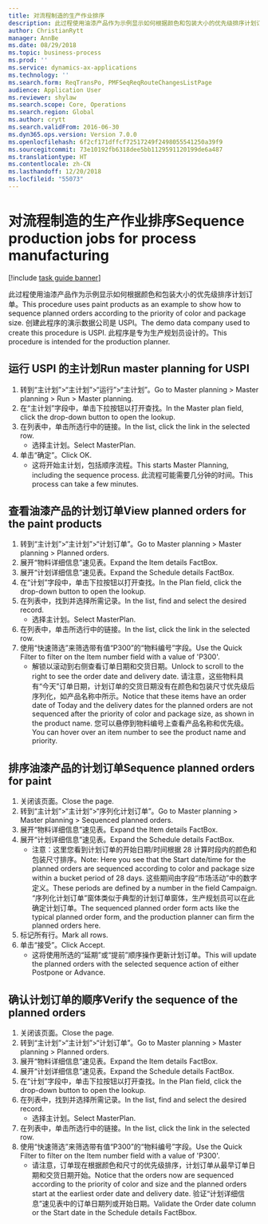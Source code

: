 ```yaml
---
title: 对流程制造的生产作业排序
description: 此过程使用油漆产品作为示例显示如何根据颜色和包装大小的优先级排序计划订单。
author: ChristianRytt
manager: AnnBe
ms.date: 08/29/2018
ms.topic: business-process
ms.prod: ''
ms.service: dynamics-ax-applications
ms.technology: ''
ms.search.form: ReqTransPo, PMFSeqReqRouteChangesListPage
audience: Application User
ms.reviewer: shylaw
ms.search.scope: Core, Operations
ms.search.region: Global
ms.author: crytt
ms.search.validFrom: 2016-06-30
ms.dyn365.ops.version: Version 7.0.0
ms.openlocfilehash: 6f2cf171dffcf72517249f2498055541250a39f9
ms.sourcegitcommit: 73e10192fb6318dee5bb1129591120199de6a487
ms.translationtype: HT
ms.contentlocale: zh-CN
ms.lasthandoff: 12/20/2018
ms.locfileid: "55073"
---
```

# <a name="sequence-production-jobs-for-process-manufacturing"></a><span data-ttu-id="d3fae-103">对流程制造的生产作业排序</span><span class="sxs-lookup"><span data-stu-id="d3fae-103">Sequence production jobs for process manufacturing</span></span>

[!include [task guide banner](../../includes/task-guide-banner.md)]

<span data-ttu-id="d3fae-104">此过程使用油漆产品作为示例显示如何根据颜色和包装大小的优先级排序计划订单。</span><span class="sxs-lookup"><span data-stu-id="d3fae-104">This procedure uses paint products as an example to show how to sequence planned orders according to the priority of color and package size.</span></span> <span data-ttu-id="d3fae-105">创建此程序的演示数据公司是 USPI。</span><span class="sxs-lookup"><span data-stu-id="d3fae-105">The demo data company used to create this procedure is USPI.</span></span> <span data-ttu-id="d3fae-106">此程序是专为生产规划员设计的。</span><span class="sxs-lookup"><span data-stu-id="d3fae-106">This procedure is intended for the production planner.</span></span>


## <a name="run-master-planning-for-uspi"></a><span data-ttu-id="d3fae-107">运行 USPI 的主计划</span><span class="sxs-lookup"><span data-stu-id="d3fae-107">Run master planning for USPI</span></span>
1. <span data-ttu-id="d3fae-108">转到“主计划”>“主计划”>“运行”>“主计划”。</span><span class="sxs-lookup"><span data-stu-id="d3fae-108">Go to Master planning > Master planning > Run > Master planning.</span></span>
2. <span data-ttu-id="d3fae-109">在“主计划”字段中，单击下拉按钮以打开查找。</span><span class="sxs-lookup"><span data-stu-id="d3fae-109">In the Master plan field, click the drop-down button to open the lookup.</span></span>
3. <span data-ttu-id="d3fae-110">在列表中，单击所选行中的链接。</span><span class="sxs-lookup"><span data-stu-id="d3fae-110">In the list, click the link in the selected row.</span></span>
    * <span data-ttu-id="d3fae-111">选择主计划。</span><span class="sxs-lookup"><span data-stu-id="d3fae-111">Select MasterPlan.</span></span>  
4. <span data-ttu-id="d3fae-112">单击“确定”。</span><span class="sxs-lookup"><span data-stu-id="d3fae-112">Click OK.</span></span>
    * <span data-ttu-id="d3fae-113">这将开始主计划，包括顺序流程。</span><span class="sxs-lookup"><span data-stu-id="d3fae-113">This starts Master Planning, including the sequence process.</span></span> <span data-ttu-id="d3fae-114">此流程可能需要几分钟的时间。</span><span class="sxs-lookup"><span data-stu-id="d3fae-114">This process can take a few minutes.</span></span>  

## <a name="view-planned-orders-for-the-paint-products"></a><span data-ttu-id="d3fae-115">查看油漆产品的计划订单</span><span class="sxs-lookup"><span data-stu-id="d3fae-115">View planned orders for the paint products</span></span>
1. <span data-ttu-id="d3fae-116">转到“主计划”>“主计划”>“计划订单”。</span><span class="sxs-lookup"><span data-stu-id="d3fae-116">Go to Master planning > Master planning > Planned orders.</span></span>
2. <span data-ttu-id="d3fae-117">展开“物料详细信息”速见表。</span><span class="sxs-lookup"><span data-stu-id="d3fae-117">Expand the Item details FactBox.</span></span>
3. <span data-ttu-id="d3fae-118">展开“计划详细信息”速见表。</span><span class="sxs-lookup"><span data-stu-id="d3fae-118">Expand the Schedule details FactBox.</span></span>
4. <span data-ttu-id="d3fae-119">在“计划”字段中，单击下拉按钮以打开查找。</span><span class="sxs-lookup"><span data-stu-id="d3fae-119">In the Plan field, click the drop-down button to open the lookup.</span></span>
5. <span data-ttu-id="d3fae-120">在列表中，找到并选择所需记录。</span><span class="sxs-lookup"><span data-stu-id="d3fae-120">In the list, find and select the desired record.</span></span>
    * <span data-ttu-id="d3fae-121">选择主计划。</span><span class="sxs-lookup"><span data-stu-id="d3fae-121">Select MasterPlan.</span></span>  
6. <span data-ttu-id="d3fae-122">在列表中，单击所选行中的链接。</span><span class="sxs-lookup"><span data-stu-id="d3fae-122">In the list, click the link in the selected row.</span></span>
7. <span data-ttu-id="d3fae-123">使用“快速筛选”来筛选带有值“P300”的“物料编号”字段。</span><span class="sxs-lookup"><span data-stu-id="d3fae-123">Use the Quick Filter to filter on the Item number field with a value of 'P300'.</span></span>
    * <span data-ttu-id="d3fae-124">解锁以滚动到右侧查看订单日期和交货日期。</span><span class="sxs-lookup"><span data-stu-id="d3fae-124">Unlock to scroll to the right to see the order date and delivery date.</span></span> <span data-ttu-id="d3fae-125">请注意，这些物料具有“今天”订单日期，计划订单的交货日期没有在颜色和包装尺寸优先级后序列化，如产品名称中所示。</span><span class="sxs-lookup"><span data-stu-id="d3fae-125">Notice that these items have an order date of Today and the delivery dates for the planned orders are not sequenced after the priority of color and package size, as shown in the product name.</span></span> <span data-ttu-id="d3fae-126">您可以悬停到物料编号上查看产品名称和优先级。</span><span class="sxs-lookup"><span data-stu-id="d3fae-126">You can hover over an item number to see the product name and priority.</span></span>  

## <a name="sequence-planned-orders-for-paint"></a><span data-ttu-id="d3fae-127">排序油漆产品的计划订单</span><span class="sxs-lookup"><span data-stu-id="d3fae-127">Sequence planned orders for paint</span></span>
1. <span data-ttu-id="d3fae-128">关闭该页面。</span><span class="sxs-lookup"><span data-stu-id="d3fae-128">Close the page.</span></span>
2. <span data-ttu-id="d3fae-129">转到“主计划”>“主计划”>“序列化计划订单”。</span><span class="sxs-lookup"><span data-stu-id="d3fae-129">Go to Master planning > Master planning > Sequenced planned orders.</span></span>
3. <span data-ttu-id="d3fae-130">展开“物料详细信息”速见表。</span><span class="sxs-lookup"><span data-stu-id="d3fae-130">Expand the Item details FactBox.</span></span>
4. <span data-ttu-id="d3fae-131">展开“计划详细信息”速见表。</span><span class="sxs-lookup"><span data-stu-id="d3fae-131">Expand the Schedule details FactBox.</span></span>
    * <span data-ttu-id="d3fae-132">注意：这里您看到计划订单的开始日期/时间根据 28 计算时段内的颜色和包装尺寸排序。</span><span class="sxs-lookup"><span data-stu-id="d3fae-132">Note: Here you see that the Start date/time for the planned orders are sequenced according to color and package size within a bucket period of 28 days.</span></span> <span data-ttu-id="d3fae-133">这些期间由字段“市场活动”中的数字定义。</span><span class="sxs-lookup"><span data-stu-id="d3fae-133">These periods are defined by a number in the field Campaign.</span></span> <span data-ttu-id="d3fae-134">“序列化计划订单”窗体类似于典型的计划订单窗体，生产规划员可以在此确定计划订单。</span><span class="sxs-lookup"><span data-stu-id="d3fae-134">The sequenced planned order form acts like the typical planned order form, and the production planner can firm the planned orders here.</span></span>  
5. <span data-ttu-id="d3fae-135">标记所有行。</span><span class="sxs-lookup"><span data-stu-id="d3fae-135">Mark all rows.</span></span>
6. <span data-ttu-id="d3fae-136">单击“接受”。</span><span class="sxs-lookup"><span data-stu-id="d3fae-136">Click Accept.</span></span>
    * <span data-ttu-id="d3fae-137">这将使用所选的“延期”或“提前”顺序操作更新计划订单。</span><span class="sxs-lookup"><span data-stu-id="d3fae-137">This will update the planned orders with the selected sequence action of either Postpone or Advance.</span></span>  

## <a name="verify-the-sequence-of-the-planned-orders"></a><span data-ttu-id="d3fae-138">确认计划订单的顺序</span><span class="sxs-lookup"><span data-stu-id="d3fae-138">Verify the sequence of the planned orders</span></span>
1. <span data-ttu-id="d3fae-139">关闭该页面。</span><span class="sxs-lookup"><span data-stu-id="d3fae-139">Close the page.</span></span>
2. <span data-ttu-id="d3fae-140">转到“主计划”>“主计划”>“计划订单”。</span><span class="sxs-lookup"><span data-stu-id="d3fae-140">Go to Master planning > Master planning > Planned orders.</span></span>
3. <span data-ttu-id="d3fae-141">展开“物料详细信息”速见表。</span><span class="sxs-lookup"><span data-stu-id="d3fae-141">Expand the Item details FactBox.</span></span>
4. <span data-ttu-id="d3fae-142">展开“计划详细信息”速见表。</span><span class="sxs-lookup"><span data-stu-id="d3fae-142">Expand the Schedule details FactBox.</span></span>
5. <span data-ttu-id="d3fae-143">在“计划”字段中，单击下拉按钮以打开查找。</span><span class="sxs-lookup"><span data-stu-id="d3fae-143">In the Plan field, click the drop-down button to open the lookup.</span></span>
6. <span data-ttu-id="d3fae-144">在列表中，找到并选择所需记录。</span><span class="sxs-lookup"><span data-stu-id="d3fae-144">In the list, find and select the desired record.</span></span>
    * <span data-ttu-id="d3fae-145">选择主计划。</span><span class="sxs-lookup"><span data-stu-id="d3fae-145">Select MasterPlan.</span></span>  
7. <span data-ttu-id="d3fae-146">在列表中，单击所选行中的链接。</span><span class="sxs-lookup"><span data-stu-id="d3fae-146">In the list, click the link in the selected row.</span></span>
8. <span data-ttu-id="d3fae-147">使用“快速筛选”来筛选带有值“P300”的“物料编号”字段。</span><span class="sxs-lookup"><span data-stu-id="d3fae-147">Use the Quick Filter to filter on the Item number field with a value of 'P300'.</span></span>
    * <span data-ttu-id="d3fae-148">请注意，订单现在根据颜色和尺寸的优先级排序，计划订单从最早订单日期和交货日期开始。</span><span class="sxs-lookup"><span data-stu-id="d3fae-148">Notice that the orders now are sequenced according to the priority of color and size and the planned orders start at the earliest order date and delivery date.</span></span> <span data-ttu-id="d3fae-149">验证“计划详细信息”速见表中的订单日期列或开始日期。</span><span class="sxs-lookup"><span data-stu-id="d3fae-149">Validate the Order date column or the Start date in the Schedule details FactBbox.</span></span>  

